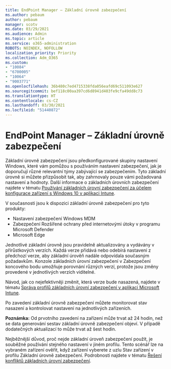 ```yaml
---
title: EndPoint Manager – Základní úrovně zabezpečení
ms.author: pebaum
author: pebaum
manager: scotv
ms.date: 03/29/2021
ms.audience: Admin
ms.topic: article
ms.service: o365-administration
ROBOTS: NOINDEX, NOFOLLOW
localization_priority: Priority
ms.collection: Adm_O365
ms.custom:
- "10084"
- "6700005"
- "10064"
- "9003771"
ms.openlocfilehash: 36b480c7ed4715338fda056eafd69c511093e627
ms.sourcegitcommit: bef118c00aa397cd6d8941d403fe9cfa49dd8c73
ms.translationtype: HT
ms.contentlocale: cs-CZ
ms.lasthandoff: 03/30/2021
ms.locfileid: "51440872"
---
```

# <a name="endpoint-manager---security-baselines"></a>EndPoint Manager – Základní úrovně zabezpečení

Základní úrovně zabezpečení jsou předkonfigurované skupiny nastavení Windows, které vám pomůžou s používáním nastavení zabezpečení, jak je doporučují různé relevantní týmy zabývající se zabezpečením. Tyto základní úrovně si můžete přizpůsobit tak, aby zahrnovaly pouze vámi požadovaná nastavení a hodnoty. Další informace o základních úrovních zabezpečení najdete v tématu [Používání základních úrovní zabezpečení za účelem konfigurace zařízení s Windows 10 v aplikaci Intune](https://docs.microsoft.com/mem/intune/protect/security-baselines).

V současnosti jsou k dispozici základní úrovně zabezpečení pro tyto produkty:

- Nastavení zabezpečení Windows MDM
- Zabezpečení Rozšířené ochrany před internetovými útoky v programu Microsoft Defender
- Microsoft Edge

Jednotlivé základní úrovně jsou pravidelně aktualizovány a vydávány v přírůstkových verzích. Každá verze přidává nebo odebírá nastavení z předchozí verze, aby základní úrověň nadále odpovídala současným požadavkům. Konzole základních úrovní zabezpečení v Zabezpečení koncového bodu umožňuje porovnání různých verzí, protože jsou změny provedené v jednotlivých verzích viditelné.

Návod, jak co nejefektivněji změnit, která verze bude nasazená, najdete v tématu [Správa profilů základních úrovní zabezpečení v aplikaci Microsoft Intune](https://docs.microsoft.com/mem/intune/protect/security-baselines-configure).

Po zavedení základní úrovně zabezpečení můžete monitorovat stav nasazení a kontrolovat nastavení na jednotlivých zařízeních.

**Poznámka:** Od prvotního zavedení na zařízení může trvat až 24 hodin, než se data generování sestav základní úrovně zabezpečení objeví. V případě dodatečných aktualizací to může trvat až šest hodin. 

Nejběžnější důvod, proč nejde základní úroveň zabezpečení použít, je souběžné používání stejného nastavení v jiném profilu. Tento scénář lze na vybraném zařízení ověřit, když zařízení vyberete z uzlu Stav zařízení v profilu Základní úrovně zabezpečení. Podrobnosti najdete v tématu [Řešení konfliktů základních úrovní zabezpečení](https://docs.microsoft.com/mem/intune/protect/security-baselines-monitor#resolve-conflicts-for-security-baselines).